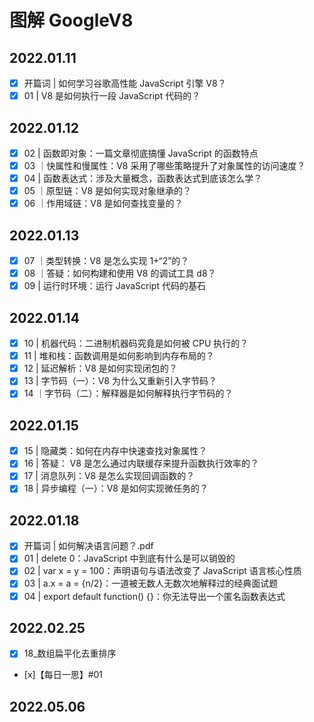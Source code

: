 # 图解 GoogleV8

## 2022.01.11

- [x] 开篇词 | 如何学习谷歌高性能 JavaScript 引擎 V8？
- [x] 01 | V8 是如何执行一段 JavaScript 代码的？

## 2022.01.12

- [x] 02 | 函数即对象：一篇文章彻底搞懂 JavaScript 的函数特点
- [x] 03 ｜快属性和慢属性：V8 采用了哪些策略提升了对象属性的访问速度？
- [x] 04 | 函数表达式：涉及大量概念，函数表达式到底该怎么学？
- [x] 05 ｜原型链：V8 是如何实现对象继承的？
- [x] 06 ｜作用域链：V8 是如何查找变量的？

## 2022.01.13

- [x] 07 ｜类型转换：V8 是怎么实现 1+“2”的？
- [x] 08 ｜答疑：如何构建和使用 V8 的调试工具 d8？
- [x] 09 | 运行时环境：运行 JavaScript 代码的基石

## 2022.01.14

- [x] 10 | 机器代码：二进制机器码究竟是如何被 CPU 执行的？
- [x] 11 | 堆和栈：函数调用是如何影响到内存布局的？
- [x] 12 | 延迟解析：V8 是如何实现闭包的？
- [x] 13 | 字节码（一）：V8 为什么又重新引入字节码？
- [x] 14 ｜字节码（二）：解释器是如何解释执行字节码的？

## 2022.01.15

- [x] 15 | 隐藏类：如何在内存中快速查找对象属性？
- [x] 16 | 答疑： V8 是怎么通过内联缓存来提升函数执行效率的？
- [x] 17 | 消息队列：V8 是怎么实现回调函数的？
- [x] 18 | 异步编程（一）：V8 是如何实现微任务的？

## 2022.01.18

- [x] 开篇词 | 如何解决语言问题？.pdf
- [x] 01 | delete 0：JavaScript 中到底有什么是可以销毁的
- [x] 02 | var x = y = 100：声明语句与语法改变了 JavaScript 语言核心性质
- [x] 03 | a.x = a = {n/2}：一道被无数人无数次地解释过的经典面试题
- [x] 04 | export default function() {}：你无法导出一个匿名函数表达式

## 2022.02.25

- [x] 18\_数组扁平化去重排序
- [x]【每日一思】#01

## 2022.05.06
